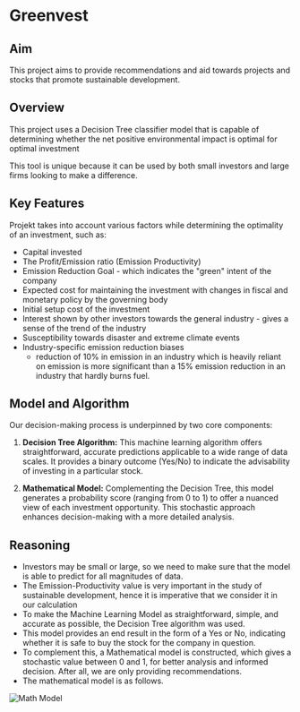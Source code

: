 # Greenvest

## Aim
This project aims to provide recommendations and aid towards projects and stocks that promote sustainable development.

## Overview
This project uses a Decision Tree classifier model that is capable of determining whether 
the net positive environmental impact is optimal for optimal investment

This tool is unique because it can be used by both small investors and large firms looking to make a difference.

## Key Features
Projekt takes into account various factors while determining the optimality of an investment, such as:
-  Capital invested
- The Profit/Emission ratio (Emission Productivity)
- Emission Reduction Goal - which indicates the "green" intent of the company
- Expected cost for maintaining the investment with changes in fiscal and monetary policy by the governing body
- Initial setup cost of the investment
- Interest shown by other investors towards the general industry - gives a sense of the trend of the industry
- Susceptibility towards disaster and extreme climate events
- Industry-specific emission reduction biases
  - reduction of 10% in emission in an industry which is heavily reliant on emission is more significant than a 15% emission reduction in an industry that hardly burns fuel. 

## Model and Algorithm
Our decision-making process is underpinned by two core components:

1. **Decision Tree Algorithm:** This machine learning algorithm offers straightforward, accurate predictions applicable to a wide range of data scales. It provides a binary outcome (Yes/No) to indicate the advisability of investing in a particular stock.

2. **Mathematical Model:** Complementing the Decision Tree, this model generates a probability score (ranging from 0 to 1) to offer a nuanced view of each investment opportunity. This stochastic approach enhances decision-making with a more detailed analysis.


## Reasoning
- Investors may be small or large, so we need to make sure that the model is able to predict for all magnitudes of data.
- The Emission-Productivity value is very important in the study of sustainable development, hence it is imperative that we consider it in our calculation
- To make the Machine Learning Model as straightforward, simple, and accurate as possible, the Decision Tree algorithm was used.
- This model provides an end result in the form of a Yes or No, indicating whether it is safe to buy the stock for the company in question.
- To complement this, a Mathematical model is constructed, which gives a stochastic value between 0 and 1, for better analysis and informed decision. After all, we are only providing recommendations.
- The mathematical model is as follows.
  
![Math Model](https://github.com/aditya20-b/shaastra-encrypton-2023/assets/71256476/33dde29b-3b28-41b1-8474-1fbf0a604a4c)

